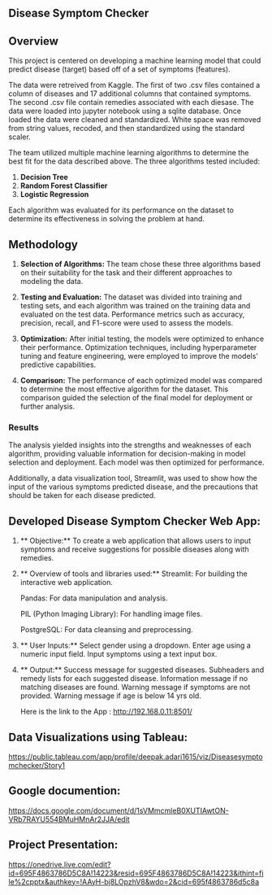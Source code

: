 ## Disease Symptom Checker

## Overview

This project is centered on developing a machine learning model that could predict disease (target) based off of a set of symptoms (features).

The data were retreived from Kaggle. The first of two .csv files contained a column of diseases and 17 additional columns that contained symptoms. The second .csv file contain remedies associated with each diesase. The data were loaded into jupyter notebook using a sqlite database. Once loaded the data were cleaned and standardized. White space was removed from string values, recoded, and then standardized using the standard scaler.

The team utilized multiple machine learning algorithms to determine the best fit for the data described above. The three algorithms tested included: 

1. **Decision Tree**
2. **Random Forest Classifier**
3. **Logistic Regression**

Each algorithm was evaluated for its performance on the dataset to determine its effectiveness in solving the problem at hand.

## Methodology

1. **Selection of Algorithms:** The team chose these three algorithms based on their suitability for the task and their different approaches to modeling the data.

2. **Testing and Evaluation:** The dataset was divided into training and testing sets, and each algorithm was trained on the training data and evaluated on the test data. Performance metrics such as accuracy, precision, recall, and F1-score were used to assess the models.

3. **Optimization:** After initial testing, the models were optimized to enhance their performance. Optimization techniques, including hyperparameter tuning and feature engineering, were employed to improve the models' predictive capabilities.

4. **Comparison:** The performance of each optimized model was compared to determine the most effective algorithm for the dataset. This comparison guided the selection of the final model for deployment or further analysis.

### Results

The analysis yielded insights into the strengths and weaknesses of each algorithm, providing valuable information for decision-making in model selection and deployment.
Each model was then optimized for performance.

Additionally, a data visualization tool, Streamlit, was used to show how the input of the various symptoms predicted disease, and the precautions that should be taken for each disease predicted.

## Developed Disease Symptom Checker Web App:

1. ** Objective:**
      To create a web application that allows users to input symptoms and receive suggestions for possible diseases along with remedies.

2. ** Overview of tools and libraries used:**
      Streamlit: For building the interactive web application.

      Pandas: For data manipulation and analysis.

      PIL (Python Imaging Library): For handling image files.

      PostgreSQL: For data cleansing and preprocessing.

3. ** User Inputs:**
      Select gender using a dropdown.
      Enter age using a numeric input field.
      Input symptoms using a text input box.

4. ** Output:**
      Success message for suggested diseases.
      Subheaders and remedy lists for each suggested disease.
      Information message if no matching diseases are found.
      Warning message if symptoms are not provided.
      Warning message if age is below 14 yrs old.

      Here is the link to the App : http://192.168.0.11:8501/

## Data Visualizations using Tableau:
https://public.tableau.com/app/profile/deepak.adari1615/viz/Diseasesymptomchecker/Story1

## Google documention:
https://docs.google.com/document/d/1sVMmcmleB0XUTIAwtON-VRb7RAYU554BMuHMnAr2JJA/edit

## Project Presentation:
https://onedrive.live.com/edit?id=695F4863786D5C8A!14223&resid=695F4863786D5C8A!14223&ithint=file%2cpptx&authkey=!AAyH-bj8LOpzhV8&wdo=2&cid=695f4863786d5c8a




